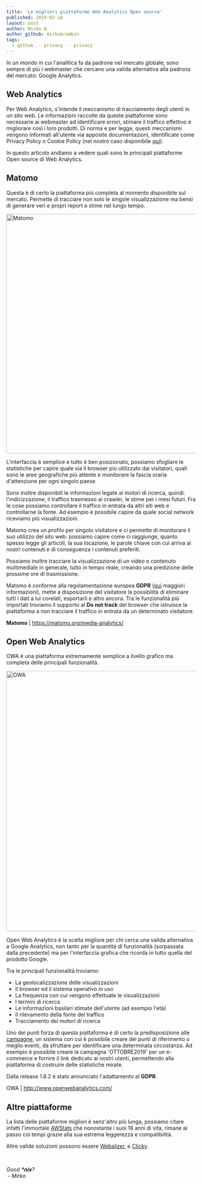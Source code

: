 ```yaml
---
title: 'Le migliori piattaforme Web Analytics Open source'
published: 2019-02-18
layout: post
author: Mirko B.
author_github: mirkobrombin
tags:
  - github  - privacy  - privacy
---
```

<p>In un mondo in cui l'analitica fa da padrone nel mercato globale, sono sempre di più i webmaster che cercano una valida alternativa alla padrona del mercato: Google Analytics.</p><h2>Web Analytics</h2><p>Per Web Analytics, s'intende il meccanismo di tracciamento degli utenti in un sito web. Le informazioni raccolte da queste piattaforme sono necessarie ai webmaster ad identificare errori, stimare il traffico effettivo e migliorare così i loro prodotti. Di norma e per legge, questi meccanismi vengono informati all'utente via apposite documentazioni, identificate come Privacy Policy o Cookie Policy (nel nostro caso disponibile <a href="https://linuxhub.it/privacy-policy">qui</a>).</p><p>In questo articolo andiamo a vedere quali sono le principali piattaforme Open source di Web Analytics.</p><h2>Matomo</h2><p>Questa è di certo la piattaforma più completa al momento disponibile sul mercato. Permette di tracciare non solo le singole visualizzazione ma bensì di generare veri e propri report e stime nel lungo tempo.</p><img class=" size-full wp-image-468" alt="Matomo" data-align="center" data-entity-type="file" data-entity-uuid="aca054f9-0c82-432c-9731-628bdf2db505" src="https://linuxhub.it/wordpress/wp-content/uploads/2019/02/matomo-interface-new.png" width="1000" height="635" /><p>L'interfaccia è semplice e tutto è ben posizionato, possiamo sfogliare le statistiche per capire quale sia il browser più utilizzato dai visitatori, quali sono le aree geografiche più attente e monitorare la fascia oraria d'attenzione per ogni singolo paese.</p><p>Sono inoltre disponibili le informazioni legate ai motori di ricerca, quindi: l'indicizzazione, il traffico trasmesso ai crawler, le stime per i mesi futuri. Fra le cose possiamo controllare il traffico in entrata da altri siti web e controllarne la fonte. Ad esempio è possibile capire da quale social network riceviamo più visualizzazioni.</p><p>Matomo crea un profilo per singolo visitatore e ci permette di monitorare il suo utilizzo del sito web: possiamo capire come ci raggiunge, quanto spesso legge gli articoli, la sua locazione, le parole chiave con cui arriva ai nostri contenuti e di conseguenza i contenuti preferiti.</p><p>Possiamo inoltre tracciare la visualizzazione di un video o contenuto multimediale in generale, tutto in tempo reale, creando una predizione delle prossime ore di trasmissione.</p><p>Matomo è conforme alla regolamentazione europea <strong>GDPR</strong> (<a href="https://matomo.org/gdpr/">qui</a> maggiori informazioni), mette a disposizione del visitatore la possibilità di eliminare tutti i dati a lui corelati, esportarli e altro ancora. Tra le funzionalità più importati troviamo il supporto al <strong>Do not track</strong>&nbsp;del browser che istruisce la piattaforma a non tracciare il traffico in entrata da un determinato visitatore.</p><p><strong>Matomo</strong> |&nbsp;<a href="https://matomo.org/media-analytics/">https://matomo.org/media-analytics/</a></p><h2>Open Web Analytics</h2><p>OWA è&nbsp;una piattaforma estremamente semplice a livello grafico ma completa delle principali funzionalità.</p><img class=" size-full wp-image-469" alt="OWA" data-align="center" data-entity-type="file" data-entity-uuid="ae380fb8-f1ab-4542-94c2-7af6ed0bab90" src="https://linuxhub.it/wordpress/wp-content/uploads/2019/02/Screenshot-2019-02-18-at-2.31.30-PM.png" width="1431" height="691" /><p>Open Web Analytics è la scelta migliore per chi cerca una valida alternativa a Google Analytics, non tanto per la quantità di funzionalità (sorpassata dalla precedente) ma per l'interfaccia grafica che ricorda in tutto quella del prodotto Google.</p><p>Tra le principali funzionalità troviamo:</p><ul>	<li>La geolocalizzazione delle visualizzazioni</li>	<li>Il browser ed il sistema operativo in uso</li>	<li>La frequenza con cui vengono effettuate le visualizzazioni</li>	<li>I termini di ricerca</li>	<li>Le&nbsp;informazioni basilari stimate dell'utente (ad esempio l'età)</li>	<li>Il rilevamento della fonte del traffico</li>	<li>Tracciamento dei motori di ricerca</li></ul><p>Uno dei punti forza di questa piattaforma è di certo la predisposizione alle <a href="https://github.com/padams/Open-Web-Analytics/wiki/Campaign-Tracking">campagne</a>, un sistema con cui è possibile creare dei punti di riferimento o meglio eventi, da sfruttare per identificare una determinata circostanza. Ad esempio è possibile creare la campagna 'OTTOBRE2019' per un e-commerce e fornire il link dedicato ai nostri utenti, permettendo alla piattaforma di costruire delle statistiche mirate.</p><p>Dalla release 1.6.2 è stato annunciato l'adattamento al <strong>GDPR</strong>.</p><p>OWA |&nbsp;<a href="http://www.openwebanalytics.com/">http://www.openwebanalytics.com/</a></p><h2>Altre piattaforme</h2><p>La lista delle piattaforme migliori è senz'altro più lunga, possiamo citare infatti l'immortale <a href="http://www.awstats.org/">AWStats</a> che nonostante i suoi 18 anni di vita, rimane al passo coi tempi grazie alla sua estrema leggerezza e compatibilità.</p><p>Altre valide soluzioni possono essere <a href="http://www.webalizer.org">Webalizer</a>,&nbsp;e <a href="https://clicky.com/">Clicky</a>.</p><p>&nbsp;</p><p><em>Good&nbsp;<strong>*nix</strong>?</em><br /><em>&nbsp;- Mirko</em></p>
